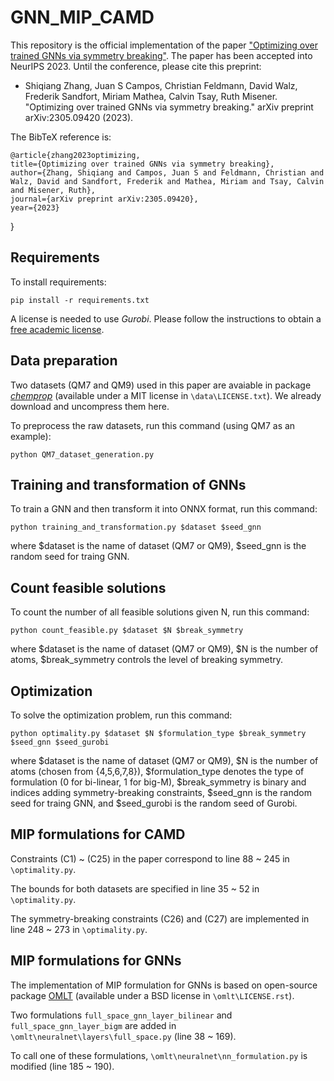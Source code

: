 # GNN_MIP_CAMD

This repository is the official implementation of the paper ["Optimizing over trained GNNs via symmetry breaking"](https://arxiv.org/abs/2305.09420). The paper has been accepted into NeurIPS 2023. Until the conference, please cite this preprint:

- Shiqiang Zhang, Juan S Campos, Christian Feldmann, David Walz, Frederik Sandfort, Miriam Mathea, Calvin Tsay, Ruth Misener. "Optimizing over trained GNNs via symmetry breaking." arXiv preprint arXiv:2305.09420 (2023).

The BibTeX reference is:

    @article{zhang2023optimizing,
    title={Optimizing over trained GNNs via symmetry breaking},
    author={Zhang, Shiqiang and Campos, Juan S and Feldmann, Christian and Walz, David and Sandfort, Frederik and Mathea, Miriam and Tsay, Calvin and Misener, Ruth},
    journal={arXiv preprint arXiv:2305.09420},
    year={2023}
}

## Requirements

To install requirements:

```setup
pip install -r requirements.txt
```

A license is needed to use *Gurobi*. Please follow the instructions to obtain a [free academic license](https://www.gurobi.com/academia/academic-program-and-licenses/). 

## Data preparation

Two datasets (QM7 and QM9) used in this paper are avaiable in package [*chemprop*](https://chemprop.readthedocs.io/en/latest/tutorial.html#data) (available under a MIT license in ``\data\LICENSE.txt``). We already download and uncompress them here. 

To preprocess the raw datasets, run this command (using QM7 as an example):

```
python QM7_dataset_generation.py
```


## Training and transformation of GNNs

To train a GNN and then transform it into ONNX format, run this command:
```
python training_and_transformation.py $dataset $seed_gnn
```
where \$dataset is the name of dataset (QM7 or QM9), \$seed_gnn is the random seed for traing GNN.


## Count feasible solutions

To count the number of all feasible solutions given N, run this command:
```
python count_feasible.py $dataset $N $break_symmetry
```
where \$dataset is the name of dataset (QM7 or QM9), \$N is the number of atoms, \$break_symmetry controls the level of breaking symmetry.


## Optimization

To solve the optimization problem, run this command:
```
python optimality.py $dataset $N $formulation_type $break_symmetry $seed_gnn $seed_gurobi
```
where \$dataset is the name of dataset (QM7 or QM9), \$N is the number of atoms (chosen from {4,5,6,7,8}), \$formulation_type denotes the type of formulation (0 for bi-linear, 1 for big-M), \$break_symmetry is binary and indices adding symmetry-breaking constraints, \$seed_gnn is the random seed for traing GNN, and \$seed_gurobi is the random seed of Gurobi.

## MIP formulations for CAMD

Constraints (C1) ~ (C25) in the paper correspond to line 88 ~ 245 in ``\optimality.py``. 

The bounds for both datasets are specified in line 35 ~ 52 in ``\optimality.py``. 

The symmetry-breaking constraints (C26) and (C27) are implemented in line 248 ~ 273 in ``\optimality.py``. 


## MIP formulations for GNNs

The implementation of MIP formulation for GNNs is based on open-source package [OMLT](https://github.com/cog-imperial/OMLT) (available under a BSD license in ``\omlt\LICENSE.rst``). 

Two formulations ``full_space_gnn_layer_bilinear`` and ``full_space_gnn_layer_bigm`` are added in ``\omlt\neuralnet\layers\full_space.py`` (line 38 ~ 169).

To call one of these formulations, ``\omlt\neuralnet\nn_formulation.py`` is modified (line 185 ~ 190).
